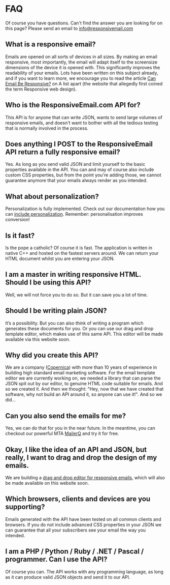 # FAQ

Of course you have questions. Can't find the answer you are looking for on this 
page? Please send an email to [info@responsivemail.com](mailto:info@responsiveemail.com)

## What is a responsive email?

Emails are opened on all sorts of devices in all sizes. By making an email 
responsive, most importantly, the email will adapt itself to the screensize 
dimensions of the device it is opened with. This significantly improves the 
readability of your emails. Lots have been written on this subject already, 
and if you want to learn more, we encourage you to read the article [Can Email Be Responsive?](http://alistapart.com/article/can-email-be-responsive) 
on A list apart (the website that allegedly first coined the term Responsive web design).

## Who is the ResponsiveEmail.com API for?

This API is for anyone that can write JSON, wants to send large volumes of 
responsive emails, and doesn't want to bother with all the tedious testing that 
is normally involved in the process.

## Does anything I POST to the ResponsiveEmail API return a fully responsive email?

Yes. As long as you send valid JSON and limit yourself to the basic properties 
available in the API. You can and may of course also include custom CSS properties, 
but from the point you're adding those, we cannot guarantee anymore that your 
emails always render as you intended.

## What about personalization?

Personalization is fully implemented. Check out our documentation how you can 
[include personalization](../json/personalization "Responsive Email API documentation"). 
Remember: personalisation improves conversion!

## Is it fast?

Is the pope a catholic? Of course it is fast. The application is written in 
native C++ and hosted on the fastest servers around. We can return your HTML 
document whilst you are entering your JSON.

## I am a master in writing responsive HTML. Should I be using this API?

Well, we will not force you to do so. But it can save you a lot of time.

## Should I be writing plain JSON?

It’s a possibility. But you can also think of writing a program which generates 
these documents for you. Or you can use our drag and drop template editor, which 
makes use of this same API. This editor will be made available via this website 
soon.

## Why did you create this API?

We are a company ([Copernica](https://www.copernica.com/en "Copernica Marketing Software")) 
with more than 10 years of experience in building high standard email marketing 
software. For the email template editor we are currently working on, we needed 
a library that can parse the JSON spit out by our editor, to genuine HTML code suitable 
for emails. And so we created it. And then we thought: "Hey, now that we have 
created that software, why not build an API around it, so anyone can use it!".
And so we did...

## Can you also send the emails for me?

Yes, we can do that for you in the near future. In the meantime, you can checkout 
our powerful MTA [MailerQ](http://www.mailerq.com "MailerQ - High performance Mail Transfer Agent") 
and try it for free.

## Okay, I like the idea of an API and JSON, but really, I want to drag and drop the design of my emails.

We are building a [drag and drop editor for responsive emails](https://www.copernica.com/en/blog/copernica-working-on-drag-and-drop-editor "The Copernica Drag 'n Drop editor"), 
which will also be made available on this website soon.

## Which browsers, clients and devices are you supporting?

Emails generated with the API have been tested on all common clients and browsers. 
If you do not include advanced CSS properties in your JSON we can guarantee that 
all your subscribers see your email the way you intended.

## I am a PHP / Python / Ruby / .NET / Pascal / programmer. Can I use the API?

Of course you can. The API works with any programming language, as long as it 
can produce valid JSON objects and send it to our API.
